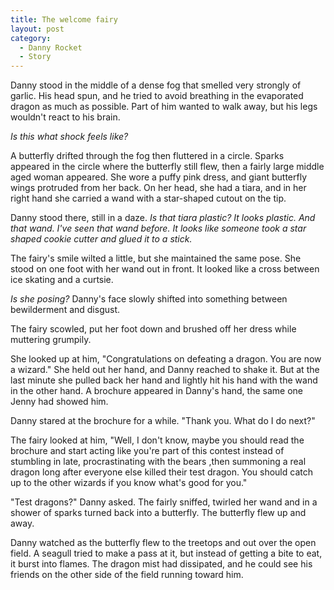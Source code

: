 ```yaml
---
title: The welcome fairy
layout: post
category:
  - Danny Rocket
  - Story
---
```

Danny stood in the middle of a dense fog that smelled very strongly of garlic. His head spun, and he tried to avoid breathing in the evaporated dragon as much as possible. Part of him wanted to walk away, but his legs wouldn't react to his brain.

_Is this what shock feels like?_

A butterfly drifted through the fog then fluttered in a circle. Sparks appeared in the circle where the butterfly still flew, then a fairly large middle aged woman appeared. She wore a puffy pink dress, and giant butterfly wings protruded from her back. On her head, she had a tiara, and in her right hand she carried a wand with a star-shaped cutout on the tip.

Danny stood there, still in a daze. _Is that tiara plastic? It looks plastic. And that wand. I've seen that wand before. It looks like someone took a star shaped cookie cutter and glued it to a stick._

The fairy's smile wilted a little, but she maintained the same pose. She stood on one foot with her wand out in front. It looked like a cross between ice skating and a curtsie.

_Is she posing?_ Danny's face slowly shifted into something between bewilderment and disgust.

The fairy scowled, put her foot down and brushed off her dress while muttering grumpily.

She looked up at him, "Congratulations on defeating a dragon. You are now a wizard." She held out her hand, and Danny reached to shake it. But at the last minute she pulled back her hand and lightly hit his hand with the wand in the other hand. A brochure appeared in Danny's hand, the same one Jenny had showed him.

Danny stared at the brochure for a while. "Thank you. What do I do next?"

The fairy looked at him, "Well, I don't know, maybe you should read the brochure and start acting like you're part of this contest instead of stumbling in late, procrastinating with the bears ,then summoning a real dragon long after everyone else killed their test dragon. You should catch up to the other wizards if you know what's good for you."

"Test dragons?" Danny asked. The fairly sniffed, twirled her wand and in a shower of sparks turned back into a butterfly. The butterfly flew up and away.

Danny watched as the butterfly flew to the treetops and out over the open field. A seagull tried to make a pass at it, but instead of getting a bite to eat, it burst into flames. The dragon mist had dissipated, and he could see his friends on the other side of the field running toward him.